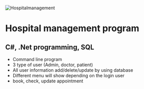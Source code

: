 ![Hospitalmanagement](https://github.com/coding-MJ-dev/HospitalManagement/assets/47417320/bdb3b611-51e4-4c8a-8588-792eb763426f)

# Hospital management program
## C#, .Net programming, SQL
- Command line program
- 3 type of user (Admin, doctor, patient)
- All user information add/delete/update by using database 
- Different menu will show depending on the login user
- book, check, update appointment
  
